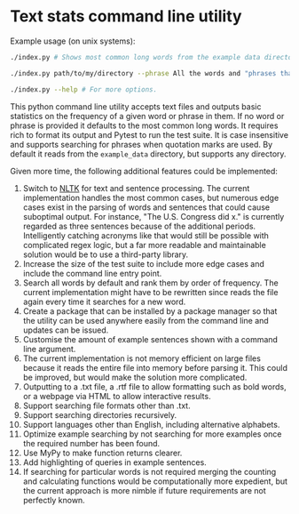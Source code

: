 # Text stats command line utility

Example usage (on unix systems):

```bash
./index.py # Shows most common long words from the example data directory.

./index.py path/to/my/directory --phrase All the words and "phrases that I like"

./index.py --help # For more options.
```

This python command line utility accepts text files and outputs basic statistics on the
frequency of a given word or phrase in them. If no word or phrase is provided it
defaults to the most common long words. It requires rich to format its output and Pytest
to run the test suite. It is case insensitive and supports searching for phrases when
quotation marks are used. By default it reads from the `example_data` directory, but
supports any directory.

Given more time, the following additional features could be implemented:

1.  Switch to [NLTK](https://www.nltk.org/index.html) for text and sentence processing.
    The current implementation handles the most common cases, but numerous edge cases
    exist in the parsing of words and sentences that could cause suboptimal output. For
    instance, "The U.S. Congress did x." is currently regarded as three sentences
    because of the additional periods. Intelligently catching acronyms like that would
    still be possible with complicated regex logic, but a far more readable and
    maintainable solution would be to use a third-party library.
2.  Increase the size of the test suite to include more edge cases and include the
    command line entry point.
3.  Search all words by default and rank them by order of frequency. The current
    implementation might have to be rewritten since reads the file again every time it
    searches for a new word.
4.  Create a package that can be installed by a package manager so that the utility can
    be used anywhere easily from the command line and updates can be issued.
5.  Customise the amount of example sentences shown with a command line argument.
6.  The current implementation is not memory efficient on large files because it reads
    the entire file into memory before parsing it. This could be improved, but would
    make the solution more complicated.
7.  Outputting to a .txt file, a .rtf file to allow formatting such as bold words, or a
    webpage via HTML to allow interactive results.
8.  Support searching file formats other than .txt.
9.  Support searching directories recursively.
10. Support languages other than English, including alternative alphabets.
11. Optimize example searching by not searching for more examples once the required
    number has been found.
12. Use MyPy to make function returns clearer.
13. Add highlighting of queries in example sentences.
14. If searching for particular words is not required merging the counting and
    calculating functions would be computationally more expedient, but the current
    approach is more nimble if future requirements are not perfectly known.

